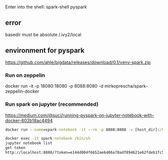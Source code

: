 




## 
Enter into the shell:
spark-shell
pyspark

## error
basedir must be absolute /.ivy2/local

## environment for pyspark
https://github.com/ahle/bigdata/releases/download/0.1/venv-spark.zip


### Run on zeppelin
 docker run -it -p 18080:18080 -p 8088:8080 -d mirkoprescha/spark-zeppelin-docker
 
### Run spark on jupyter (recommended)
https://medium.com/@suci/running-pyspark-on-jupyter-notebook-with-docker-602b18ac4494

```cmd
docker run --name=spark-notebook -it --rm -p 8888:8888 -v [host_dir]:/home/jovyan/work jupyter/pyspark-notebook

docker exec -it spark-notebook /bin/sh
jupyter notebook list
get token 
http://localhost:8888/?token=e144d004f6652ae6406a78adf894621e62fdeb1fc57d02e8
```
